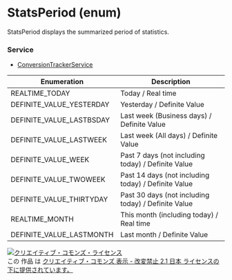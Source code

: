 # StatsPeriod (enum)
StatsPeriod displays the summarized period of statistics.
### Service
+ [ConversionTrackerService](../services/ConversionTrackerService.md)

| Enumeration | Description | 
|---|---|
| REALTIME_TODAY| Today / Real time |
| DEFINITE_VALUE_YESTERDAY| Yesterday / Definite Value |
| DEFINITE_VALUE_LASTBSDAY| Last week (Business days) / Definite Value |
| DEFINITE_VALUE_LASTWEEK| Last week (All days) / Definite Value |
| DEFINITE_VALUE_WEEK| Past 7 days (not including today) / Definite Value |
| DEFINITE_VALUE_TWOWEEK| Past 14 days (not including today) / Definite Value |
| DEFINITE_VALUE_THIRTYDAY| Past 30 days (not including today) / Definite Value |
| REALTIME_MONTH| This month (including today) / Real time |
| DEFINITE_VALUE_LASTMONTH| Last month / Definite Value |
<a rel="license" href="http://creativecommons.org/licenses/by-nd/2.1/jp/"><img alt="クリエイティブ・コモンズ・ライセンス" style="border-width:0" src="https://i.creativecommons.org/l/by-nd/2.1/jp/88x31.png" /></a><br />この 作品 は <a rel="license" href="http://creativecommons.org/licenses/by-nd/2.1/jp/">クリエイティブ・コモンズ 表示 - 改変禁止 2.1 日本 ライセンスの下に提供されています。</a>
